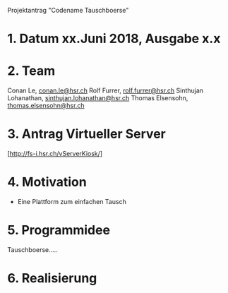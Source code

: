 Projektantrag "Codename Tauschboerse"

# 1. Datum xx.Juni 2018, Ausgabe x.x

# 2. Team

Conan Le, conan.le@hsr.ch
Rolf Furrer, rolf.furrer@hsr.ch
Sinthujan Lohanathan, sinthujan.lohanathan@hsr.ch
Thomas Elsensohn,  thomas.elsensohn@hsr.ch



# 3. Antrag Virtueller Server

[http://fs-i.hsr.ch/vServerKiosk/]

# 4. Motivation

* Eine Plattform zum einfachen Tausch

# 5. Programmidee

Tauschboerse.....

# 6. Realisierung